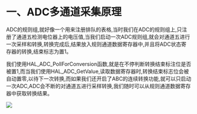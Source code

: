 # 一、ADC多通道采集原理

ADC的规则组,就好像一个用来注册排队的表格,当时我们在ADC的规则组上,只注册了通道五检测电位器上的电压值,当我们启动一次ADC规则组,就会对通道五进行一次采样和转换,转换完成后,结果放入规则通道数据寄存器中,并且将ADC状态寄存器的转换,结束标志为置1。

我们使用HAL_ADC_PollForConversion函数,就是在不停判断转换结束标注位是否被置1,而当我们使用HAL_ADC_GetValue,读取数据寄存器时,转换结束标志位会被自动置零,以待下一次转换,而如果我们还开启了ABC的连续转换功能,就可以只启动一次ADC,ADC会不断的对通道五进行采样转换,我们随时可以从规则通道数据寄存器中获取转换结果。

<div><img src="https://cdn.jsdelivr.net/gh/lcekold/blogimage@main/Network/Snipaste_2025-03-10_21-34-32.png"></div>